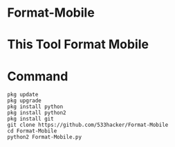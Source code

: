 # Format-Mobile
# This Tool Format Mobile
# Command
```
pkg update
pkg upgrade
pkg install python
pkg install python2
pkg install git
git clone https://github.com/533hacker/Format-Mobile
cd Format-Mobile
python2 Format-Mobile.py
```
